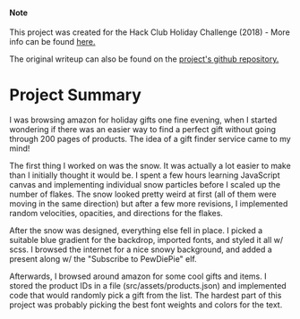 #### Note
This project was created for the Hack Club Holiday Challenge (2018) - More info can be found [here.](https://hackclub.com/challenge)

The original writeup can also be found on the [project's github repository.](https://github.com/CF12/hack-club-competition-2018)

# Project Summary
I was browsing amazon for holiday gifts one fine evening, when I started wondering if there was an easier way to find a perfect gift without going through 200 pages of products. The idea of a gift finder service came to my mind!

The first thing I worked on was the snow. It was actually a lot easier to make than I initially thought it would be. I spent a few hours
learning JavaScript canvas and implementing individual snow particles before I scaled up the number of flakes.
The snow looked pretty weird at first (all of them were moving in the same direction) but after a few more revisions, I
implemented random velocities, opacities, and directions for the flakes.

After the snow was designed, everything else fell in place. I picked a suitable blue gradient for the backdrop, imported fonts, and styled it all w/ scss. I browsed the internet for a nice snowy background,
and added a present along w/ the "Subscribe to PewDiePie" elf.

Afterwards, I browsed around amazon for some cool gifts and items. I stored the product IDs in a file (src/assets/products.json) and implemented code that would randomly pick a gift from the list. The hardest part of this project was probably picking the best font weights and colors for the text.